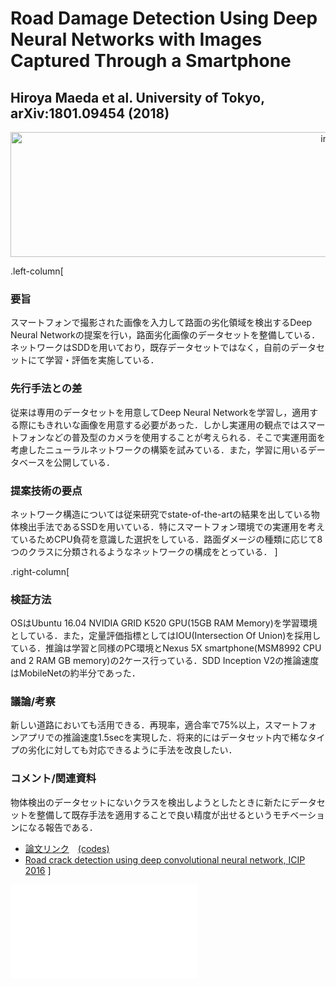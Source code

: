 ﻿# Road Damage Detection Using Deep Neural Networks with Images Captured Through a Smartphone
## Hiroya Maeda et al. University of Tokyo, arXiv:1801.09454 (2018)

<center>
<img src="../fig/2018_Road Damage Detection Using Deep Neural Networks with Images Captured Through a Smartphone.png" alt="image area" width=1050 height=200>
</center> 

.left-column[
### 要旨
スマートフォンで撮影された画像を入力して路面の劣化領域を検出するDeep Neural Networkの提案を行い，路面劣化画像のデータセットを整備している．ネットワークはSDDを用いており，既存データセットではなく，自前のデータセットにて学習・評価を実施している．
### 先行手法との差
従来は専用のデータセットを用意してDeep Neural Networkを学習し，適用する際にもきれいな画像を用意する必要があった．しかし実運用の観点ではスマートフォンなどの普及型のカメラを使用することが考えられる．そこで実運用面を考慮したニューラルネットワークの構築を試みている．また，学習に用いるデータベースを公開している．
### 提案技術の要点
ネットワーク構造については従来研究でstate-of-the-artの結果を出している物体検出手法であるSSDを用いている．特にスマートフォン環境での実運用を考えているためCPU負荷を意識した選択をしている．路面ダメージの種類に応じて8つのクラスに分類されるようなネットワークの構成をとっている．
]

.right-column[
### 検証方法
OSはUbuntu 16.04 NVIDIA GRID K520 GPU(15GB RAM Memory)を学習環境としている．また，定量評価指標としてはIOU(Intersection Of Union)を採用している．推論は学習と同様のPC環境とNexus 5X smartphone(MSM8992 CPU and 2 RAM GB memory)の2ケース行っている．SDD Inception V2の推論速度はMobileNetの約半分であった．

### 議論/考察
新しい道路においても活用できる．再現率，適合率で75%以上，スマートフォンアプリでの推論速度1.5secを実現した．将来的にはデータセット内で稀なタイプの劣化に対しても対応できるように手法を改良したい．

### コメント/関連資料
物体検出のデータセットにないクラスを検出しようとしたときに新たにデータセットを整備して既存手法を適用することで良い精度が出せるというモチベーションになる報告である．
- [論文リンク](https://arxiv.org/abs/1801.09454)　[(codes)](https://github.com/sekilab/RoadDamageDetector/)
- [Road crack detection using deep convolutional neural network, ICIP 2016](https://ieeexplore.ieee.org/abstract/document/7533052/)
]

![:include](./template.md)

